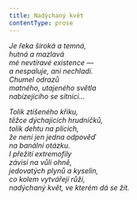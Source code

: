```yaml
---
title: Nadýchaný květ
contentType: prose
---
```


<section>

_Je řeka široká a temná,  
hutná a mazlavá  
mé nevtíravé existence —  
a nespaluje, ani nechladí.  
Chumel odrazů  
matného, utajeného světla  
nabízejícího se sítnici…_

</section>

<section>

_Tolik ztišeného křiku,  
těžce dýchajících hrudníčků,  
tolik dehtu na plicích,  
že není jen jedna odpověď  
na banální otázku.  
I přežití extremofily  
závisí na vůli ohně,  
jedovatých plynů a kyselin,  
co kolem vytvářejí růži,  
nadýchaný květ, ve kterém dá se žít._

</section>
